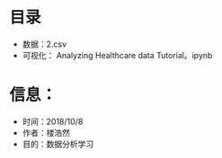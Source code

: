 # 目录
- 数据：2.csv
- 可视化： Analyzing Healthcare data Tutorial。ipynb

# 信息：
- 时间：2018/10/8
- 作者：楼浩然
- 目的：数据分析学习
